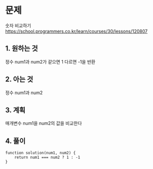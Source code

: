 # 문제

숫자 비교하기
https://school.programmers.co.kr/learn/courses/30/lessons/120807

## 1. 원하는 것

정수 num1과 num2가 같으면 1
다르면 -1을 반환

## 2. 아는 것

정수 num1과 num2

## 3. 계획

매개변수 num1을 num2의 값을 비교한다

## 4. 풀이

```
function solution(num1, num2) {
    return num1 === num2 ? 1 : -1
}
```

